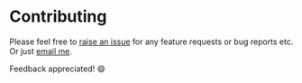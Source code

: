# Contributing

Please feel free to [raise an issue](https://github.com/LukeStorry/nested-accordion/issues/new) for any feature requests or bug reports etc.
Or just [email me](mailto:luke@lukestorry.co.uk).

Feedback appreciated! :smile: